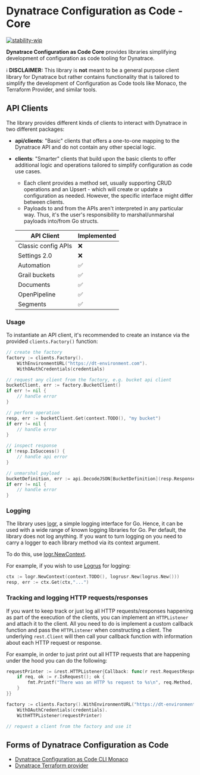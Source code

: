 # Dynatrace Configuration as Code - Core
[![stability-wip](https://img.shields.io/badge/stability-wip-lightgrey.svg)](https://github.com/mkenney/software-guides/blob/master/STABILITY-BADGES.md#work-in-progress)

**Dynatrace Configuration as Code Core** provides libraries simplifying development of configuration as code tooling for Dynatrace.

ℹ️ **DISCLAIMER:** This library is **not** meant to be a general purpose client library for Dynatrace but rather contains functionality that is
tailored to simplify the development of Configuration as Code tools like Monaco, the Terraform Provider, and similar tools.

## API Clients

The library provides different kinds of clients to interact with Dynatrace in two different packages:

* **api/clients**: "Basic" clients that offers a one-to-one mapping to the Dynatrace API and do not contain any other special logic.
* **clients**: "Smarter" clients that build upon the basic clients to offer additional logic and operations tailored to simplify configuration as code use cases.
  * Each client provides a method set, usually supporting CRUD operations and an Upsert - which will create or update a configuration as needed.
  However, the specific interface might differ between clients.
  * Payloads to and from the APIs aren't interpreted in any particular way.
  Thus, it's the user's responsibility to marshal/unmarshal payloads into/from Go structs.


  | API Client          | Implemented |
  |---------------------|-------------|
  | Classic config APIs | ❌           |
  | Settings 2.0        | ❌           |
  | Automation          | ✅           |
  | Grail buckets       | ✅           |
  | Documents           | ✅           |
  | OpenPipeline        | ✅           |
  | Segments            | ✅           |

### Usage

To instantiate an API client, it's recommended to create an instance via the provided `clients.Factory()` function:

```go
// create the factory
factory := clients.Factory().
	WithEnvironmentURL("https://dt-environment.com").
	WithOAuthCredentials(credentials)

// request any client from the factory, e.g. bucket api client
bucketClient, err := factory.BucketClient()
if err != nil {
	// handle error
}

// perform operation
resp, err := bucketClient.Get(context.TODO(), "my bucket")
if err != nil {
	// handle error
}

// inspect response
if !resp.IsSuccess() {
	// handle api error
}

// unmarshal payload
bucketDefinition, err := api.DecodeJSON[BucketDefinition](resp.Response)
if err != nil {
	// handle error
}
```

### Logging

The library uses [logr](https://github.com/go-logr/logr), a simple logging interface for Go.
Hence, it can be used with a wide range of known logging libraries for Go.
Per default, the library does not log anything. If you want to turn logging on you need to carry
a logger to each library method via its context argument.

To do this, use [logr.NewContext](https://pkg.go.dev/github.com/go-logr/logr#NewContext).

For example, if you wish to use [Logrus](https://github.com/sirupsen/logrus) for logging:

```go
ctx := logr.NewContext(context.TODO(), logrusr.New(logrus.New()))
resp, err := ctx.Get(ctx,"...")
```

### Tracking and logging HTTP requests/responses
If you want to keep track or just log all HTTP requests/responses happening as part of the execution of the clients, you can implement an `HTTPListener` and attach it to the client.
All you need to do is implement a custom callback function and pass the `HTTPListener` when constructing a client.
The underlying `rest.Client` will then call your callback function with information about each HTTP request or response.

For example, in order to just print out all HTTP requests that are happening under the hood you can do the following:

```go
requestPrinter := &rest.HTTPListener{Callback: func(r rest.RequestResponse) {
	if req, ok := r.IsRequest(); ok {
		fmt.Printf("There was an HTTP %s request to %s\n", req.Method, req.URL.String())
	}
}}

factory := clients.Factory().WithEnvironmentURL("https://dt-environment.com").
	WithOAuthCredentials(credentials).
	WithHTTPListener(requestPrinter)

// request a client from the factory and use it
```

## Forms of Dynatrace Configuration as Code

* [Dynatrace Configuration as Code CLI Monaco](https://github.com/dynatrace/dynatrace-configuration-as-code)
* [Dynatrace Terraform provider](https://github.com/dynatrace-oss/terraform-provider-dynatrace)
